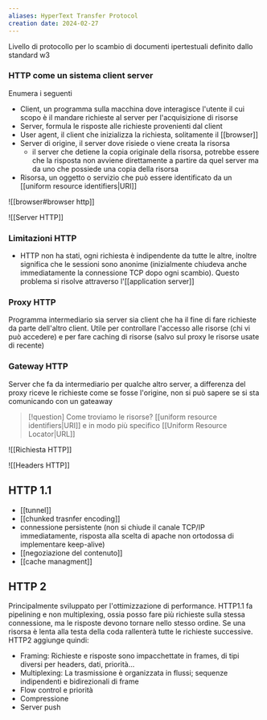 ```yaml
---
aliases: HyperText Transfer Protocol
creation date: 2024-02-27
---
```


Livello di protocollo per lo scambio di documenti ipertestuali definito dallo standard w3


### HTTP come un sistema client server
Enumera i seguenti
- Client, un programma sulla macchina dove interagisce l'utente il cui scopo è il mandare richieste al server per l'acquisizione di risorse
- Server, formula le risposte alle richieste provenienti dal client
- User agent, il client che inizializza la richiesta, solitamente il [[browser]]
- Server di origine, il server dove risiede o viene creata la risorsa 
	- il server che detiene la copia originale della risorsa, potrebbe essere che la risposta non avviene direttamente a partire da quel server ma da uno che possiede una copia della risorsa
- Risorsa, un oggetto o servizio che può essere identificato da un [[uniform resource identifiers|URI]]

![[browser#browser http]]

![[Server HTTP]]


### Limitazioni HTTP
- HTTP non ha stati, ogni richiesta è indipendente da tutte le altre, inoltre significa che le sessioni sono anonime (inizialmente chiudeva anche immediatamente la connessione TCP dopo ogni scambio). Questo problema si risolve attraverso l'[[application server]]


### Proxy HTTP
Programma intermediario sia server sia client che ha il fine di fare richieste da parte dell'altro client. Utile per controllare l'accesso alle risorse (chi vi può accedere) e per fare caching di risorse (salvo sul proxy le risorse usate di recente)

### Gateway HTTP
Server che fa da intermediario per qualche altro server, a differenza del proxy riceve le richieste come se fosse l'origine, non si può sapere se si sta comunicando con un gateaway

>[!question] Come troviamo le risorse?
>[[uniform resource identifiers|URI]] e in modo più specifico [[Uniform Resource Locator|URL]]

![[Richiesta HTTP]]

![[Headers HTTP]]


## HTTP 1.1
- [[tunnel]]
- [[chunked trasnfer encoding]]
- connessione persistente (non si chiude il canale TCP/IP immediatamente, risposta alla scelta di apache non ortodossa di implementare keep-alive)
- [[negoziazione del contenuto]]
- [[cache managment]]

## HTTP 2
Principalmente sviluppato per l'ottimizzazione di performance. HTTP1.1 fa pipelining e non multiplexing, ossia posso fare più richieste sulla stessa connessione, ma le risposte devono tornare nello stesso ordine. Se una risorsa è lenta alla testa della coda rallenterà tutte le richieste successive. HTTP2 aggiunge quindi:
- Framing: Richieste e risposte sono impacchettate in frames, di tipi diversi per headers, dati, priorità... 
- Multiplexing: La trasmissione è organizzata in flussi; sequenze indipendenti e bidirezionali di frame
- Flow control e priorità
- Compressione
- Server push